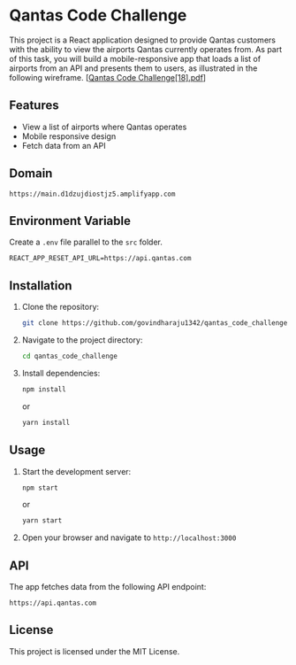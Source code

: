 # Qantas Code Challenge
This project is a React application designed to provide Qantas customers with the ability to view the airports Qantas currently operates from. As part of this task, you will build a mobile-responsive app that loads a list of airports from an API and presents them to users, as illustrated in the following wireframe. [[Qantas Code Challenge\[18\].pdf](https://github.com/govindharaju1342/qantas_code_challenge/blob/main/Qantas%20Code%20Challenge%5B18%5D.pdf)]

## Features

- View a list of airports where Qantas operates
- Mobile responsive design
- Fetch data from an API

## Domain
```
https://main.d1dzujdiostjz5.amplifyapp.com
```

## Environment Variable

Create a `.env` file parallel to the `src` folder.

```
REACT_APP_RESET_API_URL=https://api.qantas.com
```

## Installation

1. Clone the repository:
    ```sh
    git clone https://github.com/govindharaju1342/qantas_code_challenge.git
    ```
2. Navigate to the project directory:
    ```sh
    cd qantas_code_challenge
    ```
3. Install dependencies:
    ```sh
    npm install
    ``` 
    or 

    ```sh
    yarn install
    ``` 

## Usage

1. Start the development server:

     ```sh
    npm start
    ``` 
    or 

    ```sh
    yarn start
    ``` 
    
2. Open your browser and navigate to `http://localhost:3000`

## API

The app fetches data from the following API endpoint:
```
https://api.qantas.com
```

## License

This project is licensed under the MIT License.

